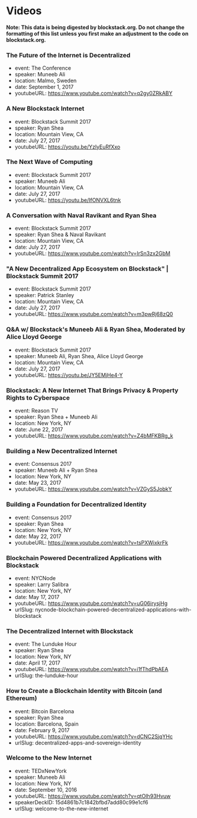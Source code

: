 # Videos

**Note: This data is being digested by blockstack.org. Do not change the formatting of this list unless you first make an adjustment to the code on blockstack.org.**

### The Future of the Internet is Decentralized

- event: The Conference
- speaker: Muneeb Ali
- location: Malmo, Sweden
- date: September 1, 2017
- youtubeURL: https://www.youtube.com/watch?v=q2gy0ZRkABY

### A New Blockstack Internet

- event: Blockstack Summit 2017
- speaker: Ryan Shea
- location: Mountain View, CA
- date: July 27, 2017
- youtubeURL: https://youtu.be/YzlyEuRfXxo

### The Next Wave of Computing

- event: Blockstack Summit 2017
- speaker: Muneeb Ali
- location: Mountain View, CA
- date: July 27, 2017
- youtubeURL: https://youtu.be/IfONVXL6tnk

### A Conversation with Naval Ravikant and Ryan Shea

- event: Blockstack Summit 2017
- speaker: Ryan Shea & Naval Ravikant
- location: Mountain View, CA
- date: July 27, 2017
- youtubeURL: https://www.youtube.com/watch?v=IrSn3zx2GbM


### "A New Decentralized App Ecosystem on Blockstack" | Blockstack Summit 2017

- event: Blockstack Summit 2017
- speaker: Patrick Stanley
- location: Mountain View, CA
- date: July 27, 2017
- youtubeURL: https://www.youtube.com/watch?v=m3pwRj68zQ0

### Q&A w/ Blockstack's Muneeb Ali & Ryan Shea, Moderated by Alice Lloyd George

- event: Blockstack Summit 2017
- speaker: Muneeb Ali, Ryan Shea, Alice Lloyd George
- location: Mountain View, CA
- date: July 27, 2017
- youtubeURL: https://youtu.be/JY5EMjHe4-Y

### Blockstack: A New Internet That Brings Privacy & Property Rights to Cyberspace

- event: Reason TV
- speaker: Ryan Shea + Muneeb Ali
- location: New York, NY
- date: June 22, 2017
- youtubeURL: https://www.youtube.com/watch?v=Z4bMFKBRg_k

### Building a New Decentralized Internet

- event: Consensus 2017
- speaker: Muneeb Ali + Ryan Shea
- location: New York, NY
- date: May 23, 2017
- youtubeURL: https://www.youtube.com/watch?v=VZGyS5JobkY


### Building a Foundation for Decentralized Identity

- event: Consensus 2017
- speaker: Ryan Shea
- location: New York, NY
- date: May 22, 2017
- youtubeURL: https://www.youtube.com/watch?v=tsPXWixkrFk

### Blockchain Powered Decentralized Applications with Blockstack

- event: NYCNode
- speaker: Larry Salibra
- location: New York, NY
- date: May 17, 2017
- youtubeURL: https://www.youtube.com/watch?v=uG06irysjHg
- urlSlug: nycnode-blockchain-powered-decentralized-applications-with-blockstack

### The Decentralized Internet with Blockstack

- event: The Lunduke Hour
- speaker: Ryan Shea
- location: New York, NY
- date: April 17, 2017
- youtubeURL: https://www.youtube.com/watch?v=i1fThdPbAEA
- urlSlug: the-lunduke-hour

### How to Create a Blockchain Identity with Bitcoin (and Ethereum)

- event: Bitcoin Barcelona
- speaker: Ryan Shea
- location: Barcelona, Spain
- date: February 9, 2017
- youtubeURL: https://www.youtube.com/watch?v=dCNC2SjqYHc
- urlSlug: decentralized-apps-and-sovereign-identity

### Welcome to the New Internet

- event: TEDxNewYork
- speaker: Muneeb Ali
- location: New York, NY
- date: September 10, 2016
- youtubeURL: https://www.youtube.com/watch?v=qtOIh93Hvuw
- speakerDeckID: 15d4861b7c1842bfbd7add80c99e1cf6
- urlSlug: welcome-to-the-new-internet


